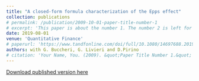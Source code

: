 ```yaml
---
title: "A closed-form formula characterization of the Epps effect"
collection: publications
# permalink: /publication/2009-10-01-paper-title-number-1
# excerpt: 'This paper is about the number 1. The number 2 is left for future work.'
date: 2019-08-01
venue: 'Quantitative Finance'
# paperurl: 'https://www.tandfonline.com/doi/full/10.1080/14697688.2019.1659992'
authors: with G. Buccheri, G. Livieri and D.Pirino
# citation: 'Your Name, You. (2009). &quot;Paper Title Number 1.&quot; <i>Journal 1</i>. 1(1).'
---
```


[Download published version here](https://www.tandfonline.com/doi/full/10.1080/14697688.2019.1659992)


